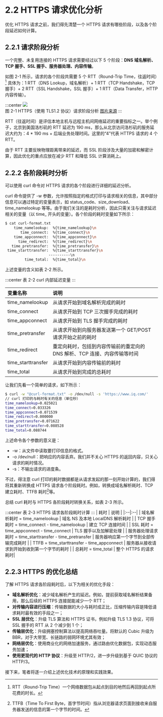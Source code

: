 # 2.2 HTTPS 请求优化分析

优化 HTTPS 请求之前，我们得先清楚一个 HTTPS 请求有哪些阶段，以及各个阶段延迟如何计算。

## 2.2.1 请求阶段分析

一个完整、未复用连接的 HTTPS 请求需要经过以下 5 个阶段：**DNS 域名解析、TCP 握手、SSL 握手、服务器处理、内容传输**。

如图 2-1 所示，请求的各个阶段共需要 5 个 RTT（Round-Trip Time，往返时间）[^2] 具体为：1 RTT（DNS Lookup，域名解析）+ 1 RTT（TCP Handshake，TCP 握手）+ 2 RTT（SSL Handshake，SSL 握手）+ 1 RTT（Data Transfer，HTTP 内容传输）。

:::center 
  ![](../assets/http-process.png)<br/>
  图 2-1 HTTPS（使用 TLS1.2 协议）请求阶段分析 [图片来源](https://blog.cloudflare.com/a-question-of-timing)
:::

RTT（往返时间）是评估本地主机与远程主机间网络延迟的重要指标之一。举个例子，北京到美国洛杉矶的 RTT 延迟为 190 ms，那么从北京访问洛杉矶的服务延迟大约为：4 * 190 ms + 后端业务处理时间。这里的“4”代表 HTTPS 请求的 4 个 RTT。

由于 RTT 主要反映物理距离带来的延迟，而 SSL 阶段涉及大量的加密和解密计算，因此优化的重点应放在减少 RTT 和降低 SSL 计算消耗上。

## 2.2.2 各阶段耗时分析

可以使用 curl 命令对 HTTPS 请求的各个阶段进行详细的延迟分析。

curl 命令提供了 -w 参数，允许按照指定的格式打印与请求相关的信息，其中部分信息可以通过特定的变量表示，如 status_code、size_download、time_namelookup 等等。由于我们关注的是耗时分析，因此只需关注与请求延迟相关的变量（以 time_ 开头的变量）。各个阶段的耗时变量如下所示：

```bash
$ cat curl-format.txt
    time_namelookup:  %{time_namelookup}\n
       time_connect:  %{time_connect}\n
    time_appconnect:  %{time_appconnect}\n
      time_redirect:  %{time_redirect}\n
   time_pretransfer:  %{time_pretransfer}\n
 time_starttransfer:  %{time_starttransfer}\n
                    ----------\n
         time_total:  %{time_total}\n
```

上述变量的含义如表 2-2 所示。

:::center
表 2-2 curl 内部延迟变量
:::

| 变量名称 | 说明 |
|:--|:--|
| time_namelookup | 从请求开始到域名解析完成的耗时 |
| time_connect | 从请求开始到 TCP 三次握手完成的耗时 |
| time_appconnect | 从请求开始到 TLS 握手完成的耗时 |
| time_pretransfer | 从请求开始到向服务器发送第一个 GET/POST 请求开始之前的耗时 |
| time_redirect | 重定向耗时，包括到内容传输前的重定向的 DNS 解析、TCP 连接、内容传输等时间 |
| time_starttransfer | 从请求开始到内容传输前的耗时 |
| time_total | 从请求开始到完成的总耗时 |


让我们先看一个简单的请求，如下所示：

```bash
$ curl -w "@curl-format.txt" -o /dev/null -s 'https://www.iq.com/'
// curl 打印的与耗时有关的信息（单位秒）
time_namelookup=0.025021
time_connect=0.033326
time_appconnect=0.071539
time_redirect=0.000000
time_pretransfer=0.071622
time_starttransfer=0.088528
time_total=0.088744
```
上述命令各个参数的意义是：
- -w：从文件中读取要打印信息的格式。
- -o /dev/null：把响应的内容丢弃。我们并不关心 HTTPS 的返回内容，只关心请求的耗时情况。
- -s：不输出请求的进度条。

不过，得注意 curl 打印的耗时数据都是从请求发起的那一刻开始计算的，我们得将其重新转换成 HTTPS 请求各个阶段耗时。例如，转换成域名解析耗时、TCP 建立耗时、TTFB 耗时[^3]等。

总结 curl 耗时与 HTTPS 各阶段耗时转换关系，如表 2-3 所示。

:::center
表 2-3 HTTPS 请求各阶段耗时计算
:::
| 耗时 | 说明 |
|:--|:--|
| 域名解析耗时 = time_namelookup | 域名 NS 及本地 LocalDNS 解析耗时 |
| TCP 握手耗时 = time_connect - time_namelookup | 建立 TCP 连接时间 |
| SSL 耗时 = time_appconnect - time_connect | TLS 握手以及加解密处理 |
| 服务器处理请求耗时 = time_starttransfer - time_pretransfer | 服务器响应第一个字节到全部传输完成耗时 |
| TTFB  = time_starttransfer - time_appconnect | 服务器从接收请求到开始到收到第一个字节的耗时 |
| 总耗时 = time_total | 整个 HTTPS 的请求耗时|

## 2.2.3 HTTPS 的优化总结

了解 HTTPS 请求各阶段耗时后，以下为相关的优化手段：

- **域名解析优化**：减少域名解析产生的延迟。例如，提前获取域名解析结果备用，那么后续的 HTTPS 连接就能减少一个 RTT；
- **对传输内容进行压缩**：传输数据的大小与耗时成正比，压缩传输内容是降低请求耗时最有效的手段之一；
- **SSL 层优化**：升级 TLS 算法和 HTTPS 证书，例如升级 TLS 1.3 协议，可将 SSL 握手的 RTT 从 2 个减少到 1 个；
- **传输层优化**：升级拥塞控制算法以提高网络吞吐量。将默认的 Cubic 升级为 BBR，对于大带宽、长链路的弱网环境尤其有效；
- **网络层优化**：使用商业化的网络加速服务，通过路由优化数据包，实现动态服务加速；
- **使用更现代的 HTTP 协议**：升级至 HTTP/2，进一步升级到基于 QUIC 协议的 HTTP/3。

接下来，笔者将逐一介绍上述优化技术的原理和实践效果。

[^1]: 参见 https://blog.cloudflare.com/a-question-of-timing/
[^2]: RTT（Round-Trip Time）一个网络数据包从起点到目的地然后再回到起点所花费的时长。
[^3]: TTFB（Time To First Byte，首字节时间）指从浏览器请求页面到接收来自服务器发送的信息的第一个字节的时间。

